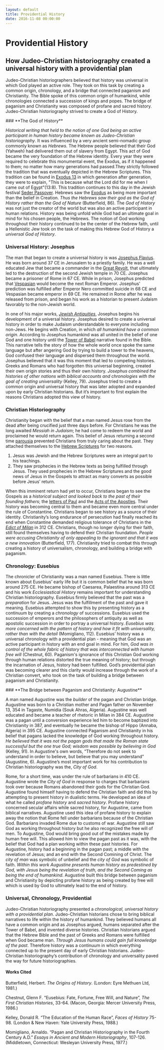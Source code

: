 ```yaml
---
layout: default
title: Providential History
date: 2016-11-08 00:00:00
---
```


# Providential History

## How Judeo-Christian historiography created a universal history with a providential plan

<p class="abstract">
Judeo-Christian historiographers believed that history was universal in which God played an active role. They took on this task by creating a common origin, chronology, and a bridge that connected paganism and Christianity. The Bible spoke of this common origin of humankind, while chronologies connected a succession of kings and popes. The bridge of paganism and Christianity was composed of profane and sacred history. Judeo-Christian historiography strived to create a God of History.  
</p>

<p class="has-pullquote" data-pullquote="This is because what the Lord did for me when I came out of Egypt."></p>
### **The God of History** 

*Historical writing that held to the notion of one God being an active participant in human history became known as Judeo-Christian historiography*. It was influenced by a very ancient semi-nomadic group commonly known as *Hebrews*. The Hebrew people believed that their God (Yahweh) had delivered them out of slavery from Egypt. This act of God became the very foundation of the Hebrew identity. Every year they were required to celebrate this monumental event, the Exodus, as if it happened to them; no matter how many generations had passed.They strictly followed the tradition that was eventually depicted in the Hebrew Scriptures. This tradition can be found in [Exodus 13](https://www.biblegateway.com/passage/?search=Exodus+13&version=NRSVCE) in which generation after generation, they were to explain, "This is because what the Lord did for me when I came out of Egypt"(13:8). This tradition continues to this day in the Jewish festival [Seder Passover](https://en.wikipedia.org/wiki/Passover_Seder). Hebrews saw the [Exodus](https://en.wikipedia.org/wiki/The_Exodus) as being more important than the belief in Creation. *Thus the Hebrews saw their god as the God of History rather than the God of Nature* (Butterfield, 86). The *God of History* was not just the creator of the world but was also an active participant in human relations. History was being unfold while God had an ultimate goal in mind for his chosen people, the Hebrews. The notion of God working throughout their history continued to be the center of the Hebrew faith, until a Hellenistic Jew took on the task of making this Hebrew God of History a *universal God of History*.

### **Universal History: Josephus**

The man that began to create a universal history is was [Josephus Flavius](https://en.wikipedia.org/wiki/Josephus). He was born around 37 CE in Jerusalem to a priestly family. He was a well educated Jew that became a commander in the [Great Revolt](https://www.britannica.com/event/First-Jewish-Revolt), that ultimately led to the destruction of the second Jewish temple in 70 CE. Josephus became a prisoner of Rome in 67 CE. While in prison, Josephus predicted that [Vespasian](https://en.wikipedia.org/wiki/Vespasian) would become the next Roman Emperor. Josephus' prediction was fulfilled after Emperor Nero committed suicide in 68 CE and Vespasian became emperor in 69 CE. He remained in Rome after he was released from prison, and began his work as a historian to present Judaism favorably to the non-Jewish world. 

In one of his major works, [*Jewish Antiquities*](https://en.wikipedia.org/wiki/Antiquities_of_the_Jews), Josephus begins his development of a universal history. Josephus desired to create a universal history in order to make Judaism understandable to everyone including non-Jews. He begins with Creation, in which *all humankind have a common origin*. According to Josephus humankind was all united in the belief of one God and one history until the [Tower of Babel](https://en.wikipedia.org/wiki/Tower_of_Babel) narrative found in the Bible. This narrative tells the story of how the whole world once spoke the same language but after angering God by trying to build a tower to the heavens, God confused their language and dispersed them throughout the world. Josephus believed that it was this moment that led to competing histories. Greeks and Romans who had forgotten this universal beginning, created their own origin stories and thus their own history. *Josephus combined the histories of other nations with biblical accounts and chronologies with the goal of creating universality* (Kelley, 79). Josephus tried to create a common origin and universal history that was later adopted and expanded upon by early Christian historians. But it’s important to first explain the reasons Christians adopted this view of history.

### **Christian Historiography**

Christianity began with the belief that a man named Jesus rose from the dead after being crucified just three days before. For Christians he was the long awaited *Messiah in Judaism*; he had come to redeem the world and proclaimed he would return again. This belief of Jesus returning a second time [parousia](https://en.wikipedia.org/wiki/Second_Coming) prevented Christians from truly caring about the past. They attached themselves to the [Hebrew Scriptures](https://en.wikipedia.org/wiki/Hebrew_Bible) for two reasons. 

 1. Jesus was Jewish and the Hebrew Scriptures were an integral part to his teachings.
 2. They saw prophecies in the Hebrew texts as being fulfilled through Jesus. They used prophecies in the Hebrew Scriptures and the good news of Jesus in the Gospels to attract as many converts as possible before Jesus’ return. 

When this imminent return had yet to occur, Christians began to see the Gospels as a *historical subject and looked back to the past of their founding fathers*; the [letters of Paul](https://en.wikipedia.org/wiki/Pauline_epistles) and the [Acts of the Apostles](https://en.wikipedia.org/wiki/Acts_of_the_Apostles). Their history was becoming central to them and became even more central under the rule of Constantine. Christians began to see history as a source of their identity. Christianity’s long endurance of persecution had finally reached its end when Constantine demanded religious tolerance of Christians in the [*Edict of Milan*](https://www.britannica.com/topic/Edict-of-Milan) in 312 CE. Christians, though no longer dying for their faith, still found themselves having to defend their Christian foundation. *People were accusing Christianity of only appealing to the ignorant and that it was a new innovation* (Butterfield, 177). Christianity tried to combat this through creating a history of universalism, chronology, and building a bridge with paganism.

### **Chronology: Eusebius**

The chronicler of Christianity was a man named Eusebius. There is little known about Eusebius’ early life but it is common belief that he was born around 275 CE. He became bishop of Caesarea, Palaestina around 313 CE and his work *Ecclesiastical History* remains important for understanding Christian historiography. Eusebius firmly believed that the past was a *preparation* for Jesus. Jesus was the fulfillment of the past and gave it meaning. Eusebius attempted to show this by presenting history as a continuum by creating a *chronology* of successions. Eusebius used the succession of emperors and the philosophers of antiquity as well as apostolic succession in order to portray a universal history. *Eusebius was more concerned with the pattern of history and how it fit with universality, rather than with the detail* (Momigliano, 112). Eusebius’ history was a universal chronology with a providential plan - meaning that God was an active participant in history with an end goal in mind. For him, *God was in control of the whole fabric of history that was interconnected with human free will* (Chestnut, 60). Paganism's ignorance of this Christian God working through human relations distorted the true meaning of history; but through the incarnation of Jesus, history had been fulfilled. God’s providential plan was becoming clearer and this clarity would increase through the work of a Christian convert, who took on the task of building a bridge between paganism and Christianity.

<p class="has-pullquote" data-pullquote="Therefore do not seek to understand in order to believe, but believe that you may understand."></p>
### **The Bridge between Paganism and Christianity: Augustine**

A man named Augustine was the *builder* of the pagan and Christian bridge. Augustine was born to a Christian mother and Pagan father on November 13, 354 in Tagaste, Numidia (Souk Ahras, Algeria). Augustine was well educated and became a teacher of rhetoric in Milan in 384 CE. Augustine was a pagan until a conversion experience led him to become baptized into Christianity in 387, and eventually he became the bishop of Hippo (Annaba, Algeria) in 395 CE. Augustine connected Paganism and Christianity in his belief that pagans lacked the knowledge of God working throughout history. *He believed that it was not the pagan gods that made the Roman state successful but the one true God; wisdom was possible by believing in God* (Kelley, 91). In Augustine's own words, “Therefore do not seek to understand in order to believe, but believe that you may understand” (Augustine, 6). Augustine’s most important work for his contribution to Christian historiography was the, *City of God*.

Rome, for a short time, was under the rule of barbarians in 410 CE. Augustine wrote the *City of God* in response to charges that barbarians took over because Romans abandoned their gods for the Christian God. Augustine found himself having to defend the Christian faith and did this by attempting to present history in dualistic terms. He developed an idea of what he called *profane history* and *sacred history*. Profane history concerned secular affairs while sacred history, for Augustine, came from biblical narratives. Augustine used this idea of profane history to explain away the notion that Rome fell under barbarians because of the Christian God. Barbarians invaded Rome due to customs of war. Augustine still saw God as working throughout history but he also recognized the free will of men. To Augustine, God would bring good out of the mistakes made by human free will. This allowed him to view the pagan past as it was, with the belief that God had a plan working within these past histories. For Augustine, history had a beginning in the pagan past; a middle with the revelation of Jesus; and an end with the Second Comining of Christ. The *city of man* was symbolic of unbelief and the *city of God* was symbolic of faith. *Within this work Augustine presents human history as predestined by God, with Jesus being the revelation of truth, and the Second Coming as being the end of humankind*. Augustine built this bridge between paganism and Christianity by depicting profane history as being created by free will which is used by God to ultimately lead to the end of history. 

### **Universal, Chronology, Providential**

Judeo-Christian historiography presented a *chronological, universal history with a providential plan*. Judeo-Christian historians chose to bring biblical narratives to life within the history of humankind. They believed humans all have a common origin and as Josephus argued, humans separated after the Tower of Babel, and invented diverse histories. Christian historians argued that the Hebrew Bible and the past of Greeks and Romans were fulfilled when God became man. *Through Jesus humans could gain full knowledge of the past*. Therefore history was a continuum in which everything connected up to the present day of early Christian historians. Judeo-Christian historiography’s contribution of chronology and universality paved the way for future historiographies. 

#### Works Cited

Butterfield, Herbert. *The Origins of History*. (London: Eyre Methuen Ltd, 1981.)

Chestnut, Glenn F. “Eusebius: Fate, Fortune, Free Will, and Nature”, *The First Christian Histories*, 33-64. (Macon, Georgia: Mercer University Press, 1986.)

Kelley, Donald R. “The Education of the Human Race”, *Faces of History* 75-98. (London & New Haven: Yale University Press, 1988.)

Momigliano, Arnaldo. “Pagan and Christian Historiography in the Fourth Century A.D.” *Essays in Ancient and Modern Historiography*, 107-126. (Middletown, Connecticut: Wesleyan University Press, 1977.)







